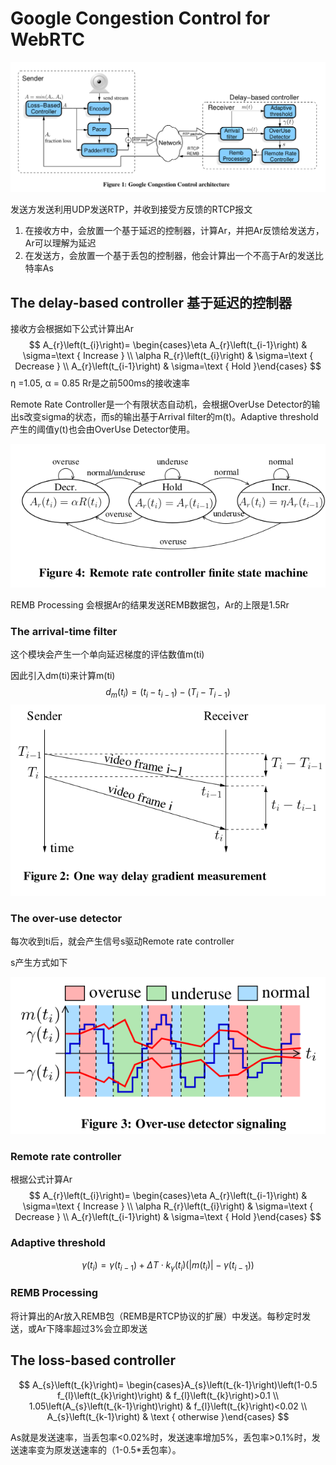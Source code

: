 # Google Congestion Control for WebRTC

![image-20220729143625676](..//Pictures//image-20220729143625676.png)

发送方发送利用UDP发送RTP，并收到接受方反馈的RTCP报文

1. 在接收方中，会放置一个基于延迟的控制器，计算Ar，并把Ar反馈给发送方，Ar可以理解为延迟
2. 在发送方，会放置一个基于丢包的控制器，他会计算出一个不高于Ar的发送比特率As

## The delay-based controller 基于延迟的控制器

接收方会根据如下公式计算出Ar
$$
A_{r}\left(t_{i}\right)= \begin{cases}\eta A_{r}\left(t_{i-1}\right) & \sigma=\text { Increase } \\ \alpha R_{r}\left(t_{i}\right) & \sigma=\text { Decrease } \\ A_{r}\left(t_{i-1}\right) & \sigma=\text { Hold }\end{cases}
$$
η =1.05, α = 0.85 Rr是之前500ms的接收速率

Remote Rate Controller是一个有限状态自动机，会根据OverUse Detector的输出s改变sigma的状态，而s的输出基于Arrival filter的m(t)。Adaptive threshold产生的阈值y(t)也会由OverUse Detector使用。

![image-20220729160451701](..//Pictures//image-20220729160451701.png)

REMB Processing 会根据Ar的结果发送REMB数据包，Ar的上限是1.5Rr

### The arrival-time filter

这个模块会产生一个单向延迟梯度的评估数值m(ti)

因此引入dm(ti)来计算m(ti)
$$
d_{m}\left(t_{i}\right)=\left(t_{i}-t_{i-1}\right)-\left(T_{i}-T_{i-1}\right)
$$
![image-20220729155902269](..//Pictures//image-20220729155902269.png)

### The over-use detector

每次收到ti后，就会产生信号s驱动Remote rate controller

s产生方式如下

![image-20220729160410788](..//Pictures//image-20220729160410788.png)

### Remote rate controller

根据公式计算Ar
$$
A_{r}\left(t_{i}\right)= \begin{cases}\eta A_{r}\left(t_{i-1}\right) & \sigma=\text { Increase } \\ \alpha R_{r}\left(t_{i}\right) & \sigma=\text { Decrease } \\ A_{r}\left(t_{i-1}\right) & \sigma=\text { Hold }\end{cases}
$$

### Adaptive threshold

$$
\gamma\left(t_{i}\right)=\gamma\left(t_{i-1}\right)+\Delta T \cdot k_{\gamma}\left(t_{i}\right)\left(\left|m\left(t_{i}\right)\right|-\gamma\left(t_{i-1}\right)\right)
$$

### REMB Processing

将计算出的Ar放入REMB包（REMB是RTCP协议的扩展）中发送。每秒定时发送，或Ar下降率超过3%会立即发送

## The loss-based controller

$$
A_{s}\left(t_{k}\right)= \begin{cases}A_{s}\left(t_{k-1}\right)\left(1-0.5 f_{l}\left(t_{k}\right)\right) & f_{l}\left(t_{k}\right)>0.1 \\ 1.05\left(A_{s}\left(t_{k-1}\right)\right) & f_{l}\left(t_{k}\right)<0.02 \\ A_{s}\left(t_{k-1}\right) & \text { otherwise }\end{cases}
$$

As就是发送速率，当丢包率<0.02%时，发送速率增加5%，丢包率>0.1%时，发送速率变为原发送速率的（1-0.5*丢包率）。